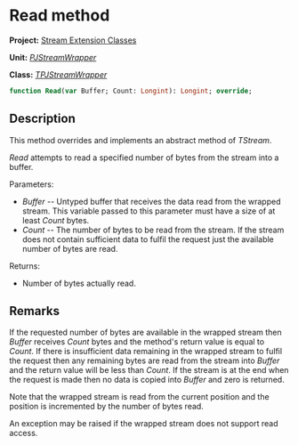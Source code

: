 # Read method

**Project:** [Stream Extension Classes](../API.md)

**Unit:** [_PJStreamWrapper_](./PJStreamWrapper.md)

**Class:** [_TPJStreamWrapper_](./TPJStreamWrapper.md)

```pascal
function Read(var Buffer; Count: Longint): Longint; override;
```

## Description

This method overrides and implements an abstract method of _TStream_.

_Read_ attempts to read a specified number of bytes from the stream into a buffer.

Parameters:

* _Buffer_ -- Untyped buffer that receives the data read from the wrapped stream. This variable passed to this parameter must have a size of at least _Count_ bytes.
* _Count_ -- The number of bytes to be read from the stream. If the stream does not contain sufficient data to fulfil the request just the available number of bytes are read.

Returns:

* Number of bytes actually read.

## Remarks

If the requested number of bytes are available in the wrapped stream then _Buffer_ receives _Count_ bytes and the method's return value is equal to _Count_. If there is insufficient data remaining in the wrapped stream to fulfil the request then any remaining bytes are read from the stream into _Buffer_ and the return value will be less than _Count_. If the stream is at the end when the request is made then no data is copied into _Buffer_ and zero is returned.

Note that the wrapped stream is read from the current position and the position is incremented by the number of bytes read.

An exception may be raised if the wrapped stream does not support read access.
